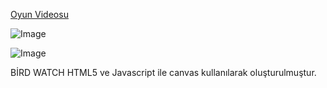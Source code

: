  [Oyun Videosu](https://www.youtube.com/watch?v=AxUuG2Yco5E)


 ![Image](https://github.com/user-attachments/assets/f7d7a3ca-5e5b-43d7-a0d4-a8c03cc833c1)

 ![Image](https://github.com/user-attachments/assets/7164232d-33d5-4a60-87e4-d4ec9a39485a) 

 BİRD WATCH
 HTML5 ve Javascript ile canvas kullanılarak oluşturulmuştur.


